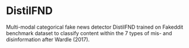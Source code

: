# DistilFND
Multi-modal categorical fake news detector DistilFND trained on Fakeddit benchmark dataset to classify content within the 7 types of mis- and disinformation after Wardle (2017).

